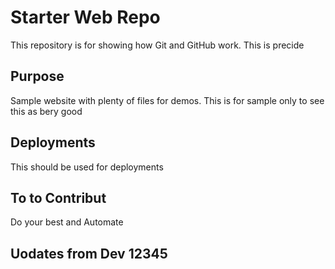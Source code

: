# Starter Web Repo

This repository is for showing how Git and GitHub work. This is precide

## Purpose

Sample website with plenty of files for demos. This is for sample only to see this as bery good

## Deployments

This should be  used for deployments

## To to Contribut

Do your best and Automate

## Uodates from Dev 12345
